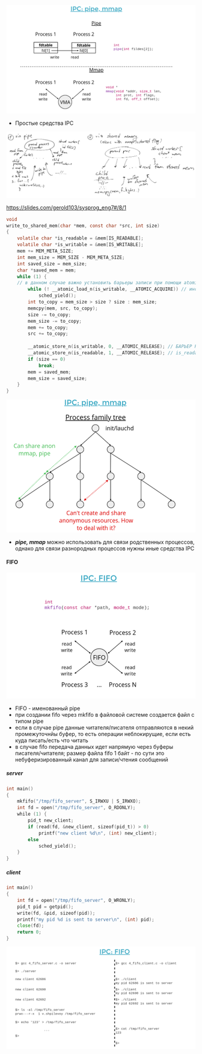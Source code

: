 
![](../_resources/Pasted%20image%2020250103232354.png)
- Простые средства IPC

![](../_resources/Pasted%20image%2020250103233336.png)

https://slides.com/gerold103/sysprog_eng7#/8/1
```C
void
write_to_shared_mem(char *mem, const char *src, int size)
{
	volatile char *is_readable = &mem[IS_READABLE];
	volatile char *is_writable = &mem[IS_WRITABLE];
	mem += MEM_META_SIZE;
	int mem_size = MEM_SIZE - MEM_META_SIZE;
	int saved_size = mem_size;
	char *saved_mem = mem;
	while (1) {
	// в данном случае важно установить барьеры записи при помощи atomic операции(нет проблем именно многопоточного конкурентного доступа, только барьеры), т.к. компилятор/процессор не знают об IPC и могут переставить инструкции 
		while (! __atomic_load_n(is_writable, __ATOMIC_ACQUIRE)) // инструкции записи в shared memory должны быть выполнены строго после установки is_writable в 1 другим процессом 
			sched_yield();
		int to_copy = mem_size > size ? size : mem_size;
		memcpy(mem, src, to_copy);
		size -= to_copy;
		mem_size -= to_copy;
		mem += to_copy;
		src += to_copy;

		__atomic_store_n(is_writable, 0, __ATOMIC_RELEASE); // БАРЬЕР RELEASE НЕОБХОДИМ, ЧТОБЫ ИНСТРУКЦИИ ЗАПИСИ БАЙТ ФАЙЛА В SHARED MEMORY ГАРАТНИРОВАННО БЫЛИ ВЫПОЛНЕНЫ ДО УСТАНОВКИ IS_WRITABLE в 0, на случай, если другой процесс будет как-то ориентироваться на этот флаг. 
		__atomic_store_n(is_readable, 1, __ATOMIC_RELEASE); // is_readable должно стать 1 строго после установки is_writable в 0, иначе теоритически возможна ситуация, когда инструкция is_readable = 1 исполниться раньше, процесс прочитает данные и установит is_writable байт shared memory в 0 одновременно с пишущим процессом
		if (size == 0)
			break;
		mem = saved_mem;
		mem_size = saved_size;
	}
}
```

![](../_resources/Pasted%20image%2020250105191957.png)
- ***pipe, mmap*** можно использовать для связи родственных процессов, однако для связи разнородных процессов нужны иные средства IPC

#### FIFO
![](../_resources/Pasted%20image%2020250105192234.png)
- FIFO - именованный pipe
- при создании fifo через mkfifo в файловой системе создается файл с типом pipe
- если в случае pipe данные читателя/писателя отправляются в некий промежуточнйы буфер, то есть операции неблокирущие, если есть куда писать/есть что читать
- в случае fifo передача данных идет напрямую через буферы писателя/читателя; размер файла fifo 1 байт - по сути это небуферизированный канал для записи/чтения сообщений

##### server
```go
int main()
{
	mkfifo("/tmp/fifo_server", S_IRWXU | S_IRWXO);
	int fd = open("/tmp/fifo_server", O_RDONLY);
	while (1) {
		pid_t new_client;
		if (read(fd, &new_client, sizeof(pid_t)) > 0)
			printf("new client %d\n", (int) new_client);
		else
			sched_yield();
	}
}
```

##### client
```go
int main()
{
	int fd = open("/tmp/fifo_server", O_WRONLY);
	pid_t pid = getpid();
	write(fd, &pid, sizeof(pid));
	printf("my pid %d is sent to server\n", (int) pid);
	close(fd);
	return 0;
}
```

![](../_resources/Pasted%20image%2020250105192901.png)